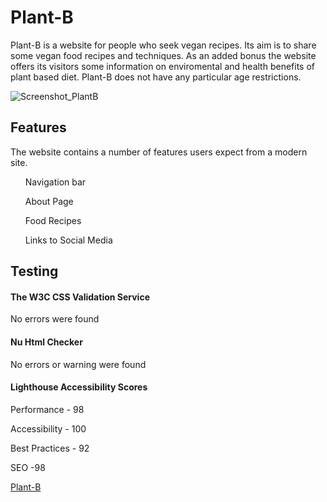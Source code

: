 # Plant-B
Plant-B is a website for people who seek vegan recipes. Its aim is to share some vegan food recipes and techniques. 
As an added bonus the website offers its visitors some information on enviromental and health benefits of plant based diet.
Plant-B does not have any particular age restrictions. 

![Screenshot_PlantB](https://user-images.githubusercontent.com/104979865/178318924-ec3c8776-9544-4c5e-8aa6-73bb13335958.png)

<h2>Features</h2>

The website contains a number of features users expect from a modern site.

<ul>Navigation bar

About Page

Food Recipes

Links to Social Media</ul>

<h2>Testing</h2>

<h4>The W3C CSS Validation Service</h4>

No errors were found

<h4>Nu Html Checker</h4>

No errors or warning were found

<h4>Lighthouse Accessibility Scores</h4> 

Performance - 98

Accessibility - 100

Best Practices - 92

SEO -98

<a href="https://mvv1790.github.io/Plant-B" target="_blank" rel=”noopener”>Plant-B</a>
